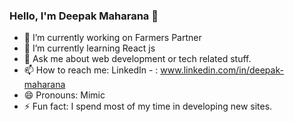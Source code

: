 ### Hello, I'm Deepak Maharana 👋

- 🔭 I’m currently working on Farmers Partner
- 🌱 I’m currently learning React js
- 💬 Ask me about web development or tech related stuff.
- 📫 How to reach me: LinkedIn - : www.linkedin.com/in/deepak-maharana
- 😄 Pronouns: Mimic
- ⚡ Fun fact: I spend most of my time in developing new sites.

